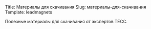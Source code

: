 Title: Материалы для скачивания
Slug: материалы-для-скачивания
Template: leadmagnets

Полезные материалы для скачивания от экспертов ТЕСС.